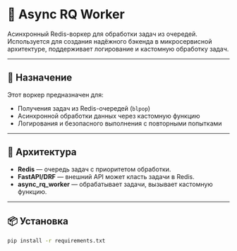 # 🧠 Async RQ Worker

Асинхронный Redis-воркер для обработки задач из очередей.
Используется для создания надёжного бэкенда в микросервисной 
архитектуре, поддерживает логирование и кастомную обработку задач.

---

## 🚀 Назначение

Этот воркер предназначен для:

- Получения задач из Redis-очередей (`blpop`)
- Асинхронной обработки данных через кастомную функцию
- Логирования и безопасного выполнения с повторными попытками

---

## 🧱 Архитектура

- **Redis** — очередь задач с приоритетом обработки.
- **FastAPI/DRF** — внешний API может класть задачи в Redis.
- **async_rq_worker** — обрабатывает задачи, вызывает кастомную функцию.
---

## 📦 Установка

```bash
pip install -r requirements.txt
